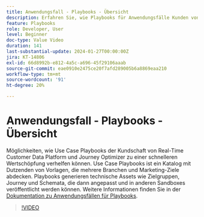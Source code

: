 ```yaml
---
title: Anwendungsfall - Playbooks - Übersicht
description: Erfahren Sie, wie Playbooks für Anwendungsfälle Kunden von Real-time Customer Data Platform und Journey Optimizer dabei helfen können, ihre Time-to-Value zu beschleunigen.
feature: Playbooks
role: Developer, User
level: Beginner
doc-type: Value Video
duration: 141
last-substantial-update: 2024-01-27T00:00:00Z
jira: KT-14806
exl-id: 66d8992b-e812-4a5c-a696-45f29106aaab
source-git-commit: eae0910e2475ce20f7afd289005b6a8869eaa210
workflow-type: tm+mt
source-wordcount: '91'
ht-degree: 20%

---
```


# Anwendungsfall - Playbooks - Übersicht

Möglichkeiten, wie Use Case Playbooks der Kundschaft von Real-Time Customer Data Platform und Journey Optimizer zu einer schnelleren Wertschöpfung verhelfen können. Use Case Playbooks ist ein Katalog mit Dutzenden von Vorlagen, die mehrere Branchen und Marketing-Ziele abdecken. Playbooks generieren technische Assets wie Zielgruppen, Journey und Schemata, die dann angepasst und in anderen Sandboxes veröffentlicht werden können. Weitere Informationen finden Sie in der [Dokumentation zu Anwendungsfällen für Playbooks](https://experienceleague.adobe.com/docs/experience-platform/use-case-playbooks/playbooks/overview.html).

>[!VIDEO](https://video.tv.adobe.com/v/3426896/?learn=on)
